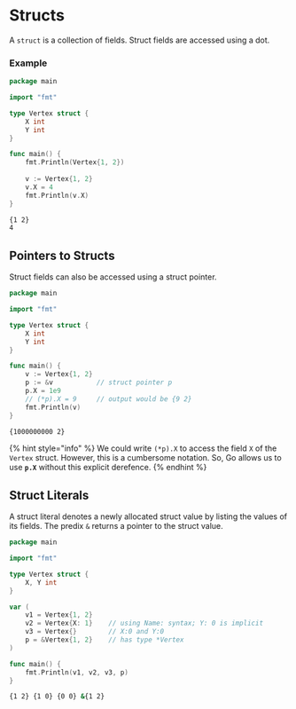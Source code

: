 # Structs

A `struct`  is a collection of fields. Struct fields are accessed using a dot.

### Example

```go
package main

import "fmt"

type Vertex struct {
    X int
    Y int
}

func main() {
    fmt.Println(Vertex{1, 2})
    
    v := Vertex{1, 2}
    v.X = 4
    fmt.Println(v.X)
}
```

```bash
{1 2}
4
```

## Pointers to Structs

Struct fields can also be accessed using a struct pointer.

```go
package main

import "fmt"

type Vertex struct {
    X int
    Y int
}

func main() {
    v := Vertex{1, 2}
    p := &v           // struct pointer p
    p.X = 1e9
    // (*p).X = 9     // output would be {9 2}
    fmt.Println(v)
}
```

```bash
{1000000000 2}
```

{% hint style="info" %}
We could write `(*p).X` to access the field `X` of the `Vertex` struct. However, this is a cumbersome notation. So, Go allows us to use **`p.X`** without this explicit derefence.
{% endhint %}

## Struct Literals

A struct literal denotes a newly allocated struct value by listing the values of its fields. The predix `&` returns a pointer to the struct value.

```go
package main

import "fmt"

type Vertex struct {
    X, Y int
}

var (
    v1 = Vertex{1, 2}
    v2 = Vertex{X: 1}    // using Name: syntax; Y: 0 is implicit
    v3 = Vertex{}        // X:0 and Y:0
    p = &Vertex{1, 2}    // has type *Vertex
)

func main() {
    fmt.Println(v1, v2, v3, p)
}

```

```bash
{1 2} {1 0} {0 0} &{1 2}
```

